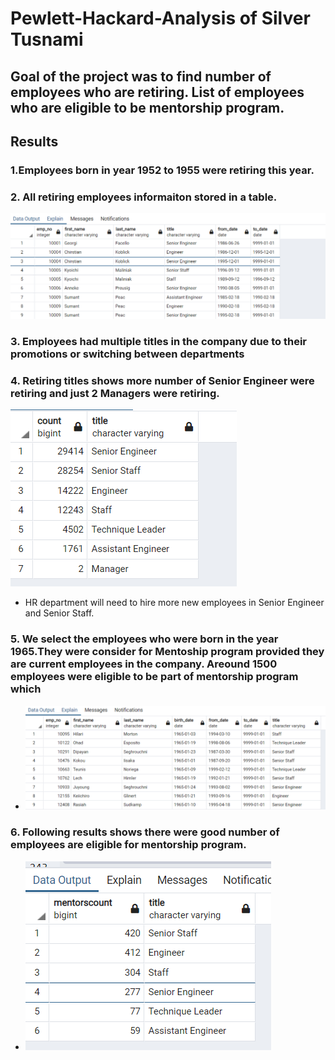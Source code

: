 # Pewlett-Hackard-Analysis of Silver Tusnami
## Goal of the project was to find number of employees who are retiring. List of employees who are eligible to be mentorship program. 
## Results 
### 1.Employees born in year 1952 to 1955 were retiring this year. 
### 2. All retiring employees informaiton stored in a table. 
![reirement_titles_results.png](https://github.com/deepayogesh/Pewlett-Hackard-Analysis/blob/0a41432cf0bc488c5826e2cc6dad9fe57047270d/Data/reirement_titles_results.png)
 
### 3. Employees had multiple titles in the company due to their promotions or switching between departments 

### 4. Retiring titles shows more number of Senior Engineer were retiring and just 2 Managers were retiring. 
![total_retiring_titles.png](https://github.com/deepayogesh/Pewlett-Hackard-Analysis/blob/0a41432cf0bc488c5826e2cc6dad9fe57047270d/Data/total_retiring_titles.png)
- HR department will need to hire more new employees in Senior Engineer and Senior Staff.

### 5. We select the employees who were born in the year 1965.They  were consider for Mentoship program provided they are current employees in the company. Areound 1500 employees were eligible to be part of mentorship program which 
- ![mentorship_eligibilty_results.png](https://github.com/deepayogesh/Pewlett-Hackard-Analysis/blob/0a41432cf0bc488c5826e2cc6dad9fe57047270d/Data/mentorship_eligibilty_results.png)

### 6. Following results shows there were good number of employees are eligible for mentorship program.
- ![Mentoring_Titles.png](https://github.com/deepayogesh/Pewlett-Hackard-Analysis/blob/9705b1329efa8e7d1341029e9e25db673a50b409/Data/Mentoring_Titles.png)

